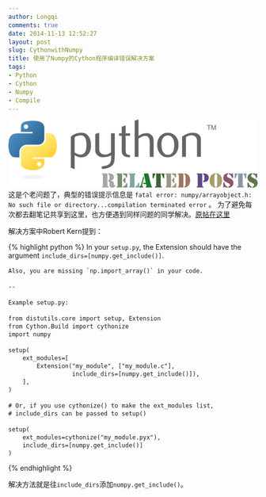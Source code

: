 ```yaml
---
author: Longqi
comments: true
date: 2014-11-13 12:52:27
layout: post
slug: CythonwithNumpy
title: 使用了Numpy的Cython程序编译错误解决方案
tags:
- Python
- Cython
- Numpy
- Compile
---
```

![Python](/public/images/python.png)
这是个老问题了，典型的错误提示信息是 `fatal error: numpy/arrayobject.h: No such file or directory...compilation terminated error` 。 为了避免每次都去翻笔记共享到这里，也方便遇到同样问题的同学解决。[原帖在这里](https://stackoverflow.com/questions/14657375/cython-fatal-error-numpy-arrayobject-h-no-such-file-or-directory)

解决方案中Robert Kern提到：

{% highlight python %}
	In your `setup.py`, the Extension should have the argument `include_dirs=[numpy.get_include()]`.

	Also, you are missing `np.import_array()` in your code.

	--

	Example setup.py:

	from distutils.core import setup, Extension
	from Cython.Build import cythonize
	import numpy

	setup(
	    ext_modules=[
	        Extension("my_module", ["my_module.c"],
	                  include_dirs=[numpy.get_include()]),
	    ],
	)

	# Or, if you use cythonize() to make the ext_modules list,
	# include_dirs can be passed to setup()

	setup(
	    ext_modules=cythonize("my_module.pyx"),
	    include_dirs=[numpy.get_include()]
	)  
{% endhighlight %}

  

解决方法就是往`include_dirs`添加`numpy.get_include()`。

